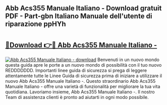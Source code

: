 ## Abb Acs355 Manuale Italiano - Download gratuit PDF - Part-gbn Italiano Manuale dell'utente di riparazione ppHYh

# <h2><a href="http://dfftpi.blite.top/?on=Abb+Acs355+Manuale+Italiano+-">🔗Download 👉🔴 Abb Acs355 Manuale Italiano -</a></h2>

[![Abb Acs355 Manuale Italiano - download](https://i.imgur.com/lujVjoI.png)](http://dfftpi.blite.top/?on=Abb+Acs355+Manuale+Italiano+-)
Benvenuti in un nuovo mondo questa guida apre le porte a un nuovo mondo di possibilità con il tuo nuovo REDDDDDDD. Importanti linee guida di sicurezza si prega di leggere attentamente tutte le Linee Guida di sicurezza prima di iniziare a utilizzare il nuovo Abb Acs355 Manuale Italiano -. Questo straordinario Abb Acs355 Manuale Italiano - offre una varietà di funzionalità per migliorare la tua vita quotidiana. Lavoriamo insieme, Abb Acs355 Manuale Italiano -. Il nostro Team di assistenza clienti è pronto ad aiutarti in ogni modo possibile.
